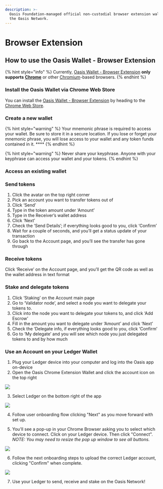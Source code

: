 ```yaml
---
description: >-
  Oasis Foundation-managed official non-custodial browser extension wallet for
  the Oasis Network.
---
```


# Browser Extension

## **How to use the Oasis Wallet - Browser Extension**

{% hint style="info" %}
Currently, [Oasis Wallet - Browser Extension](https://github.com/oasisprotocol/oasis-wallet-ext) **only supports** [**Chrome**](https://www.google.com/chrome/) or other [Chromium](https://www.chromium.org/Home)-based browsers.
{% endhint %}

### Install the Oasis Wallet via Chrome Web Store

You can install the [Oasis Wallet - Browser Extension](https://github.com/oasisprotocol/oasis-wallet-ext) by heading to the [Chrome Web Store](https://chrome.google.com/webstore/detail/oasis-wallet/ppdadbejkmjnefldpcdjhnkpbjkikoip).

### Create a new wallet

{% hint style="warning" %}
Your mnemonic phrase is required to access your wallet. Be sure to store it in a secure location. If you lose or forget your mnemonic phrase, you will lose access to your wallet and any token funds contained in it. ****
{% endhint %}

{% hint style="warning" %}
Never share your keyphrase. Anyone with your keyphrase can access your wallet and your tokens.
{% endhint %}

### **Access an existing wallet**

### Send tokens

1. Click the avatar on the top right corner
2. Pick an account you want to transfer tokens out of
3. Click ‘Send’
4. Type in the token amount under ‘Amount’
5. Type in the Receiver’s wallet address
6. Click ‘Next’
7. Check the ‘Send Details’; if everything looks good to you, click ‘Confirm’
8. Wait for a couple of seconds, and you’ll get a status update of your transaction
9. Go back to the Account page, and you’ll see the transfer has gone through

### **Receive tokens**

Click ‘Receive’ on the Account page, and you’ll get the QR code as well as the wallet address in text format

### **Stake and delegate tokens**

1. Click ‘Staking’ on the Account main page
2. Go to ‘Validator node’, and select a node you want to delegate your tokens to.
3. Click into the node you want to delegate your tokens to, and click ‘Add Escrow’
4. Fill in the amount you want to delegate under ‘Amount’ and click ‘Next’
5. Check the ‘Delegate info, if everything looks good to you, click ‘Confirm’
6. Go to ‘My delegate’ and you will see which node you just delegated tokens to and by how much

### **Use an Account on your Ledger Wallet**

1. Plug your Ledger device into your computer and log into the Oasis app on-device
2. Open the Oasis Chrome Extension Wallet and click the account icon on the top right

![](https://lh5.googleusercontent.com/G-VEJxeQE5bGT4a_qp90nfNXYzILJCIE06rebBL-Vn84vM7wYePH1t6HXg0ftYExh3om0h1U1bQKdb2ugH5lAsp13U3Sey6GYLHqZOhyrCJpvyb_TQSqgbHWv3McJ1RRFOlSaNXe=s0)

3. Select Ledger on the bottom right of the app

![](https://lh5.googleusercontent.com/YeL_fvzjKgYYyAW7n23bhNG_fMuH7GCZipCHjmU54JS6x1aYqZQt3U6IWIX6MH37lXWAgp0JkNQhFEiUz6wbXbvQnznxRIlU1IfIiLwWhMlXE1l7cCS3tyxd-SigkWh3wCaEi5XW=s0)

4. Follow user onboarding flow clicking "Next" as you move forward with set up. 

5. You'll see a pop-up in your Chrome Browser asking you to select  which device to connect. Click on your Ledger device. Then click "Connect". _NOTE: You may need to resize the pop up window to see all buttons._

![](https://lh4.googleusercontent.com/fsF76p-M1qFVV5_xR4-HbAWesQ_CoLQCmdYV0Lh76zSnKgpPdvaJdLDRwr-Ul8-BE7_h4YyXurvo4pVS_dn_IccPFKDi9ZLllqpOXE6Frt-IwjaRn2A0z7Uuz7YZ6FaUizwU3ju4=s0)

6. Follow the next onboarding steps to upload the correct Ledger account, clicking "Confirm" when complete. 

![](https://lh3.googleusercontent.com/OBNIGOlGe5xD3FRO20OHcBPqAG4wSkTly60Ye8N5fRod06AgqDVVtj5mfPvvdifC9xxw6ENFS0ZzQrOaD3v53f42xOhdwijV97w2HDRDY2a1SzP9CRP9mohRuVRcIxpRmYA5otka=s0)

7. Use your Ledger to send, receive and stake on the Oasis Network! 

